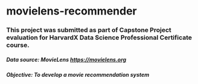 # movielens-recommender
### This project was submitted as part of Capstone Project evaluation for HarvardX Data Science Professional Certificate course.
##### Data source: MovieLens https://movielens.org
##### Objective: To develop a movie recommendation system
